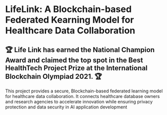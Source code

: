 # LifeLink: A Blockchain-based Federated Kearning Model for Healthcare Data Collaboration
## :trophy: Life Link has earned the National Champion Award and claimed the top spot in the Best HealthTech Project Prize at the International Blockchain Olympiad 2021. :trophy:	

This project provides a secure, Blockchain-based federated learning model for healthcare data collaboration. It connects healthcare database owners and research agencies to accelerate innovation while ensuring privacy protection and data security in AI application development
